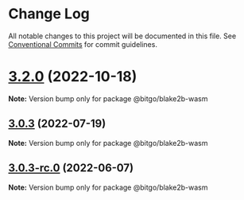 # Change Log

All notable changes to this project will be documented in this file.
See [Conventional Commits](https://conventionalcommits.org) for commit guidelines.

# [3.2.0](https://github.com/BitGo/BitGoJS/compare/@bitgo/blake2b-wasm@3.0.3-rc.0...@bitgo/blake2b-wasm@3.2.0) (2022-10-18)

**Note:** Version bump only for package @bitgo/blake2b-wasm





## [3.0.3](https://github.com/BitGo/BitGoJS/compare/@bitgo/blake2b-wasm@3.0.3-rc.0...@bitgo/blake2b-wasm@3.0.3) (2022-07-19)

**Note:** Version bump only for package @bitgo/blake2b-wasm





## [3.0.3-rc.0](https://github.com/BitGo/BitGoJS/compare/@bitgo/blake2b-wasm@3.0.2...@bitgo/blake2b-wasm@3.0.3-rc.0) (2022-06-07)

**Note:** Version bump only for package @bitgo/blake2b-wasm
